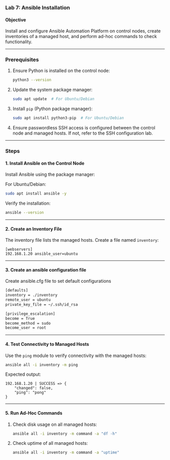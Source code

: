 ### Lab 7: Ansible Installation

#### Objective
Install and configure Ansible Automation Platform on control nodes, create inventories of a managed host, and perform ad-hoc commands to check functionality.

---

### Prerequisites

1. Ensure Python is installed on the control node:
   ```bash
   python3 --version
   ```

2. Update the system package manager:
   ```bash
   sudo apt update  # For Ubuntu/Debian
   ```

3. Install `pip` (Python package manager):
   ```bash
   sudo apt install python3-pip  # For Ubuntu/Debian
   ```

4. Ensure passwordless SSH access is configured between the control node and managed hosts. If not, refer to the SSH configuration lab.

---

### Steps

#### 1. Install Ansible on the Control Node
Install Ansible using the package manager:

For Ubuntu/Debian:
```bash
sudo apt install ansible -y
```

Verify the installation:
```bash
ansible --version
```

---

#### 2. Create an Inventory File
The inventory file lists the managed hosts. Create a file named `inventory`:

```plaintext
[webservers]
192.168.1.20 ansible_user=ubuntu
```

---

#### 3. Create an ansible configuration file
Create ansible.cfg file to set default configurations

```bash
[defaults]
inventory = ./inventory
remote_user = ubuntu
private_key_file = ~/.ssh/id_rsa

[privilege_escalation]
become = True
become_method = sudo
become_user = root
```
---

#### 4. Test Connectivity to Managed Hosts
Use the `ping` module to verify connectivity with the managed hosts:
```bash
ansible all -i inventory -m ping
```

Expected output:
```plaintext
192.168.1.20 | SUCCESS => {
    "changed": false,
    "ping": "pong"
}
```

---

#### 5. Run Ad-Hoc Commands
1. Check disk usage on all managed hosts:
   ```bash
   ansible all -i inventory -m command -a "df -h"
   ```


2. Check uptime of all managed hosts:
   ```bash
   ansible all -i inventory -m command -a "uptime"
   ```


